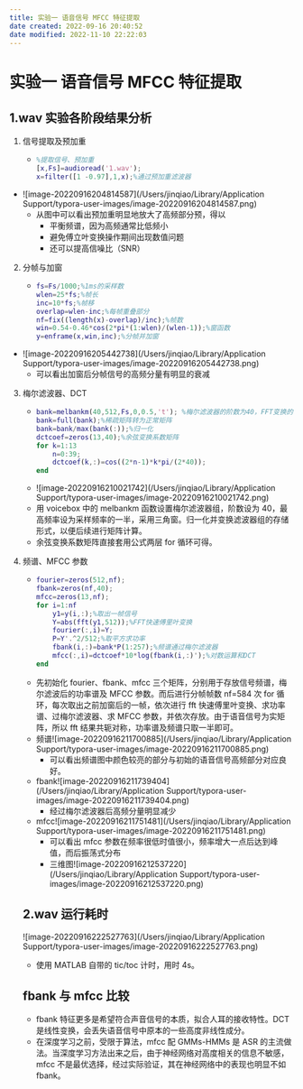 ```yaml
---
title: 实验一 语音信号 MFCC 特征提取
date created: 2022-09-16 20:40:52
date modified: 2022-11-10 22:22:03
---
```


# 实验一 语音信号 MFCC 特征提取

## 1.wav 实验各阶段结果分析

1. 信号提取及预加重

   - ```matlab
     %提取信号、预加重
     [x,Fs]=audioread('1.wav');
     x=filter([1 -0.97],1,x);%通过预加重滤波器

 - ![image-20220916204814587](/Users/jinqiao/Library/Application Support/typora-user-images/image-20220916204814587.png)
   - 从图中可以看出预加重明显地放大了高频部分预，得以
	 - 平衡频谱，因为高频通常比低频小
	 - 避免傅立叶变换操作期间出现数值问题
	 - 还可以提高信噪比（SNR）

2. 分帧与加窗

   - ```matlab
     fs=Fs/1000;%1ms的采样数
     wlen=25*fs;%帧长
     inc=10*fs;%帧移
     overlap=wlen-inc;%每帧重叠部分
     nf=fix((length(x)-overlap)/inc);%帧数
     win=0.54-0.46*cos(2*pi*(1:wlen)/(wlen-1));%窗函数
     y=enframe(x,win,inc);%分帧并加窗

 - ![image-20220916205442738](/Users/jinqiao/Library/Application Support/typora-user-images/image-20220916205442738.png)
   - 可以看出加窗后分帧信号的高频分量有明显的衰减

3. 梅尔滤波器、DCT

   - ```matlab
     bank=melbankm(40,512,Fs,0,0.5,'t'); %梅尔滤波器的阶数为40，FFT变换的长度为512
     bank=full(bank);%稀疏矩阵转为正常矩阵
     bank=bank/max(bank(:));%归一化
     dctcoef=zeros(13,40);%余弦变换系数矩阵
     for k=1:13
         n=0:39;
         dctcoef(k,:)=cos((2*n-1)*k*pi/(2*40));
     end
     ```
   - ![image-20220916210021742](/Users/jinqiao/Library/Application Support/typora-user-images/image-20220916210021742.png)
   - 用 voicebox 中的 melbankm 函数设置梅尔滤波器组，阶数设为 40，最高频率设为采样频率的一半，采用三角窗。归一化并变换滤波器组的存储形式，以便后续进行矩阵计算。
   - 余弦变换系数矩阵直接套用公式两层 for 循环可得。

4. 频谱、MFCC 参数

   - ```matlab
     fourier=zeros(512,nf);
     fbank=zeros(nf,40);
     mfcc=zeros(13,nf);
     for i=1:nf
         y1=y(i,:);%取出一帧信号
         Y=abs(fft(y1,512));%FFT快速傅里叶变换
         fourier(:,i)=Y;
         P=Y'.^2/512;%取平方求功率
         fbank(i,:)=bank*P(1:257);%频谱通过梅尔滤波器
         mfcc(:,i)=dctcoef*10*log(fbank(i,:)');%对数运算和DCT
     end
     ```
   - 先初始化 fourier、fbank、mfcc 三个矩阵，分别用于存放信号频谱，梅尔滤波后的功率谱及 MFCC 参数。而后进行分帧帧数 nf=584 次 for 循环，每次取出之前加窗后的一帧，依次进行 fft 快速傅里叶变换、求功率谱、过梅尔滤波器、求 MFCC 参数，并依次存放。由于语音信号为实矩阵，所以 fft 结果共轭对称，功率谱及频谱只取一半即可。
   - 频谱![image-20220916211700885](/Users/jinqiao/Library/Application Support/typora-user-images/image-20220916211700885.png)
	 - 可以看出频谱图中颜色较亮的部分与初始的语音信号高频部分对应良好。
   - fbank![image-20220916211739404](/Users/jinqiao/Library/Application Support/typora-user-images/image-20220916211739404.png)
	 - 经过梅尔滤波器后高频分量明显减少
   - mfcc![image-20220916211751481](/Users/jinqiao/Library/Application Support/typora-user-images/image-20220916211751481.png)
	 - 可以看出 mfcc 参数在频率很低时值很小，频率增大一点后达到峰值，而后振荡式分布
	 - 三维图![image-20220916212537220](/Users/jinqiao/Library/Application Support/typora-user-images/image-20220916212537220.png)

   ## 2.wav 运行耗时

   ![image-20220916222527763](/Users/jinqiao/Library/Application Support/typora-user-images/image-20220916222527763.png)

   - 使用 MATLAB 自带的 tic/toc 计时，用时 4s。

   ## fbank 与 mfcc 比较

   - fbank 特征更多是希望符合声音信号的本质，拟合人耳的接收特性。DCT 是线性变换，会丢失语音信号中原本的一些高度非线性成分。
   - 在深度学习之前，受限于算法，mfcc 配 GMMs-HMMs 是 ASR 的主流做法。当深度学习方法出来之后，由于神经网络对高度相关的信息不敏感，mfcc 不是最优选择，经过实际验证，其在神经网络中的表现也明显不如 fbank。
